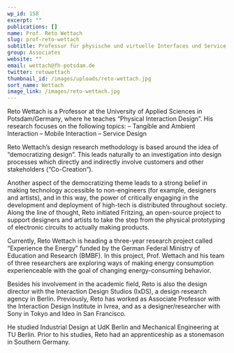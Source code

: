 ```yaml
---
wp_id: 158
excerpt: ""
publications: []
name: Prof. Reto Wettach
slug: prof-reto-wettach
subtitle: Professur für physische und virtuelle Interfaces und Service Design
group: Associates
website: ""
email: wettach@fh-potsdam.de
twitter: retowettach
thumbnail_id: /images/uploads/reto-wettach.jpg
sort_name: Wettach
image_link: /images/reto-wettach.jpg
---
```

Reto Wettach is a Professor at the University of Applied Sciences in Potsdam/Germany, where he teaches “Physical Interaction Design”. His research focuses on the following topics:
– Tangible and Ambient Interaction
– Mobile Interaction
– Service Design

Reto Wettach’s design research methodology is based around the idea of “democratizing design”. This leads naturally to an investigation into design processes which directly and indirectly involve customers and other stakeholders (“Co-Creation”).

Another aspect of the democratizing theme leads to a strong belief in making technology accessible to non-engineers (for example, designers and artists), and in this way, the power of critically engaging in the development and deployment of high-tech is distributed throughout society. Along the line of thought, Reto initiated Fritzing, an open-source project to support designers and artists to take the step from the physical prototyping of electronic circuits to actually making products.

Currently, Reto Wettach is heading a three-year research project called “Experience the Energy” funded by the German Federal Ministry of Education and Research (BMBF). In this project, Prof. Wettach and his team of three researchers are exploring ways of making energy consumption experienceable with the goal of changing energy-consuming behavior.

Besides his involvement in the academic field, Reto is also the design director with the Interaction Design Studios (IxDS), a design research agency in Berlin. Previously, Reto has worked as Associate Professor with the Interaction Design Institute in Ivrea, and as a designer/researcher with Sony in Tokyo and Ideo in San Francisco.

He studied Industrial Design at UdK Berlin and Mechanical Engineering at TU Berlin. Prior to his studies, Reto had an apprenticeship as a stonemason in Southern Germany.